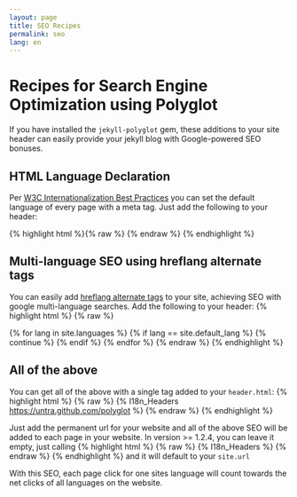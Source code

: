 ```yaml
---
layout: page
title: SEO Recipes
permalink: seo
lang: en
---
```

# Recipes for Search Engine Optimization using Polyglot

If you have installed the `jekyll-polyglot` gem, these additions to your site header can easily provide your jekyll blog with Google-powered SEO bonuses.

## HTML Language Declaration

Per [W3C Internationalization Best Practices](http://www.w3.org/International/geo/html-tech/tech-lang.html#ri20060630.133615821)
you can set the default language of every page with a meta tag. Just add the following to your header:

{% highlight html %}{% raw %}
<meta http-equiv="Content-Language" content="{{site.active_lang}}">
{% endraw %}
{% endhighlight %}

## Multi-language SEO using hreflang alternate tags

You can easily add [hreflang alternate tags](https://support.google.com/webmasters/answer/189077?hl=en)
to your site, achieving SEO with google multi-language searches. Add the following to your header:
{% highlight html %}
{% raw %}
<link rel="alternate"
      hreflang="{{site.default_lang}}"
      href="http://yoursite.com{{page.permalink}}" />
{% for lang in site.languages %}
{% if lang == site.default_lang %}
  {% continue %}
{% endif %}
<link rel="alternate"
    hreflang="{{lang}}"
    href="http://yoursite.com/{{lang}}{{page.permalink}}" />
{% endfor %}
{% endraw %}
{% endhighlight %}

## All of the above

You can get all of the above with a single tag added to your `header.html`:
{% highlight html %}
{% raw %}
{% I18n_Headers https://untra.github.com/polyglot %}
{% endraw %}
{% endhighlight %}

Just add the permanent url for your website and all of the above SEO will be added to each page in your website.
In version >= 1.2.4, you can leave it empty, just calling
{% highlight html %}
{% raw %}
{% I18n_Headers %}
{% endraw %}
{% endhighlight %}
and it will default to your `site.url`



With this SEO, each page click for one sites language will count towards the net clicks of all languages on the website.
